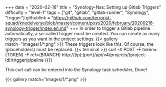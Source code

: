 +++
date = "2020-02-16"
title = "Synology-Nas: Setting up Gitlab Triggers"
difficulty = "level-1"
tags = ["git", "gitlab", "gitlab-runner", "Synology", "trigger"]
githublink = "https://github.com/terrorist-squad/knedelverse/blob/master/content/post/2020/february/20200216-synology-trigger/index.en.md"
+++
In order to trigger a Gitlab pipeline automatically, a so-called trigger must be created. You can create as many triggers as you want in the project settings.
{{< gallery match="images/1/*.png" >}}
These triggers look like this. Of course, the (placeholders) must be replaced.
{{< terminal >}}
curl -X POST -F token=(TOKEN) -F ref=(BRANCH) http://(ip):(port)/api/v4/projects/(project-id)/trigger/pipeline
{{</terminal >}}

This curl call can be entered into the Synology task scheduler, Done!

{{< gallery match="images/1/*.png" >}}
